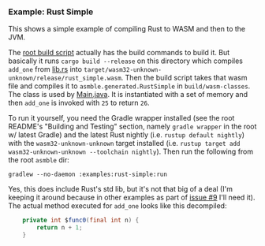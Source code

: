 ### Example: Rust Simple

This shows a simple example of compiling Rust to WASM and then to the JVM.

The [root build script](../../build.gradle) actually has the build commands to build it. But basically it runs
`cargo build --release` on this directory which compiles `add_one` from [lib.rs](src/lib.rs) into
`target/wasm32-unknown-unknown/release/rust_simple.wasm`. Then the build script takes that wasm file and compiles it
to `asmble.generated.RustSimple` in `build/wasm-classes`. The class is used by
[Main.java](src/main/java/asmble/examples/rustsimple/Main.java). It is instantiated with a set of memory and then
`add_one` is invoked with `25` to return `26`.

To run it yourself, you need the Gradle wrapper installed (see the root README's "Building and Testing" section, namely
`gradle wrapper` in the root w/ latest Gradle) and the latest Rust nightly (i.e. `rustup default nightly`) with the
`wasm32-unknown-unknown` target installed (i.e. `rustup target add wasm32-unknown-unknown --toolchain nightly`). Then
run the following from the root `asmble` dir:

    gradlew --no-daemon :examples:rust-simple:run

Yes, this does include Rust's std lib, but it's not that big of a deal (I'm keeping it around because in other examples
as part of [issue #9](https://github.com/cretz/asmble/issues/9) I'll need it). The actual method executed for `add_one`
looks like this decompiled:

```java
    private int $func0(final int n) {
        return n + 1;
    }
```